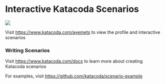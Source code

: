 # Interactive Katacoda Scenarios

[![](http://shields.katacoda.com/katacoda/ayemets/count.svg)](https://www.katacoda.com/ayemets "Get your profile on Katacoda.com")

Visit https://www.katacoda.com/ayemets to view the profile and interactive scenarios

### Writing Scenarios
Visit https://www.katacoda.com/docs to learn more about creating Katacoda scenarios

For examples, visit https://github.com/katacoda/scenario-example
